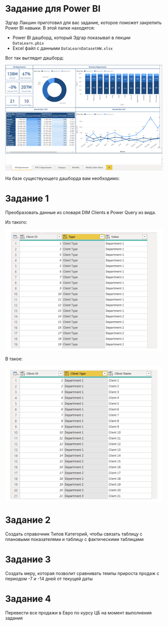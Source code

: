 # Задание для Power BI
Эдгар Лакшин приготовил для вас задание, которое поможет закрепить Power BI навыки. В этой папке находятся:

- Power BI дашборд, который Эдгар показывал в лекции `DataLearn.pbix`
- Excel файл с данными `DataLearnDatasetHW.xlsx`

Вот так выглядит дашборд:

![Power BI Dashboard](https://github.com/Data-Learn/data-engineering/blob/master/DE-101%20Modules/Module03/DE%20-%20101%20Lab%203.1/3_11_PowerBI/img/3_11_3.png)

На базе существующего дашборда вам необходимо:

# Задание 1
Преобразовать данные из словаря DIM Clients в Power Query из вида.

Из такого:

![1](https://github.com/Data-Learn/data-engineering/blob/master/DE-101%20Modules/Module03/DE%20-%20101%20Lab%203.1/3_11_PowerBI/img/3_11_1.png)

В такое:

![2](https://github.com/Data-Learn/data-engineering/blob/master/DE-101%20Modules/Module03/DE%20-%20101%20Lab%203.1/3_11_PowerBI/img/3_11_2.png)


# Задание 2
Создать справочник Типов Категорий, чтобы связать таблицу с плановыми показателями и таблицу с фактическими таблицами

# Задание 3
Создать меру, которая позволит сравнивать темпы прироста продаж с периодом -7 и -14 дней от текущей даты

# Задание 4
Перевести все продажи в Евро по курсу ЦБ на момент выполнения задания


